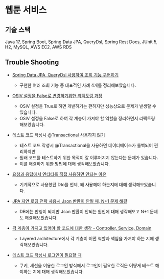 # 웹툰 서비스

## 기술 스택 

Java 17, Spring Boot, Spring Data JPA, QueryDsl, Spring Rest Docs, JUnit 5, H2, MySQL, AWS EC2, AWS RDS

## Trouble Shooting

- [Spring Data JPA, QueryDsl 사용하여 조회 기능 구현하기](https://320hwany.tistory.com/66)     
  
  - 구현한 여러 조회 기능 중 대표적인 사례 4개를 정리해보았습니다.   
  
- [OSIV 설정을 False로 변경하기위한 리팩토링 과정](https://320hwany.tistory.com/65)        
  - OSIV 설정을 True로 하면 개발하기는 편하지만 성능상으로 문제가 발생할 수 있습니다.  
  - OSIV 설정을 False로 하여 각 계층이 가져야 할 역할을 정리하면서 리팩토링 해보았습니다.  
  
- [테스트 코드 작성시 @Transactional 사용하지 않기](https://320hwany.tistory.com/64)       
  - 테스트 코드 작성시 @Transactional을 사용하면 데이터베이스가 롤백되어 편리하지만 
  - 원래 코드를 테스트하기 위한 목적이 잘 이루어지지 않는다는 문제가 있습니다.
  - 이를 해결하기 위한 방법에 대해 생각해보았습니다.
  
- [요청과 응답에서 엔티티를 직접 사용하면 안되는 이유](https://320hwany.tistory.com/63)   
  - 기계적으로 사용했던 Dto를 언제, 왜 사용해야 하는지에 대해 생각해보았습니다.  
- [JPA 지연 로딩 전략 사용시 Json 반환이 안될 때, N+1 문제 해결](https://320hwany.tistory.com/61)   
  - DB에는 반영이 되지만 Json 반환이 안되는 원인에 대해 생각해보고 N+1 문제도 해결해보았습니다.  
  
- [각 계층이 가지고 있어야 할 코드에 대한 생각 - Controller, Service, Domain](https://320hwany.tistory.com/60)    
  - Layered architecture에서 각 계층이 어떤 역할과 책임을 가져야 하는 지에 생각해보았습니다.  
  
- [테스트 코드 작성시 로그인이 필요할 때](https://320hwany.tistory.com/59)    
  - 쿠키, 세션을 이용한 로그인 방식에서 로그인이 필요한 로직은 어떻게 테스트 해야하는 지에 대해 생각해보았습니다.   

